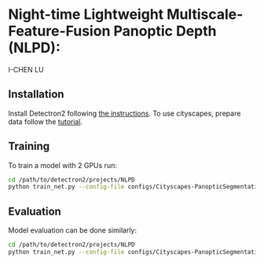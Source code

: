 # Night-time Lightweight Multiscale-Feature-Fusion Panoptic Depth (NLPD):

I-CHEN LU


## Installation
Install Detectron2 following [the instructions](https://detectron2.readthedocs.io/tutorials/install.html).
To use cityscapes, prepare data follow the [tutorial](https://detectron2.readthedocs.io/tutorials/builtin_datasets.html#expected-dataset-structure-for-cityscapes).

## Training

To train a model with 2 GPUs run:
```bash
cd /path/to/detectron2/projects/NLPD
python train_net.py --config-file configs/Cityscapes-PanopticSegmentation/panoptic_lmffnet_R_52_os16_mg124_poly_90k_bs32_crop_512_1024_dsconv.yaml --num-gpus 2
```

## Evaluation

Model evaluation can be done similarly:
```bash
cd /path/to/detectron2/projects/NLPD
python train_net.py --config-file configs/Cityscapes-PanopticSegmentation/panoptic_lmffnet_R_52_os16_mg124_poly_90k_bs32_crop_512_1024_dsconv.yaml --eval-only MODEL.WEIGHTS /path/to/model_checkpoint
```
